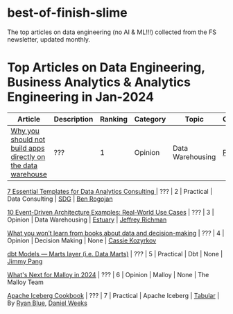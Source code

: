 # best-of-finish-slime
The top articles on data engineering (no AI &amp; ML!!!) collected from the FS newsletter, updated monthly.


# Top Articles on Data Engineering, Business Analytics & Analytics Engineering in Jan-2024

Article | Description | Ranking | Category | Topic | Company | Author 
--- | --- | --- | --- |--- |--- |--- 
[Why you should not build apps directly on the data warehouse](https://www.patch.tech/blog/why-you-should-not-build-directly-on-data-warehouse/) | ??? | 1 | Opinion | Data Warehousing | [Patch](https://www.patch.tech/)  | [Whelan Boyd](https://www.linkedin.com/in/whelan-boyd-411b1174/)

[7 Essential Templates for Data Analytics Consulting
](https://medium.com/coriers/7-essential-templates-for-data-analytics-consulting-9a5c9ab3591d) | ??? | 2 | Practical | Data Consulting | [SDG]([https://www.patch.tech/](https://www.theseattledataguy.com/))  | [Ben Rogojan]([https://www.linkedin.com/in/whelan-boyd-411b1174/](https://www.linkedin.com/in/benjaminrogojan/))

[10 Event-Driven Architecture Examples: Real-World Use Cases](https://estuary.dev/event-driven-architecture-examples/) | ??? | 3 | Opinion | Data Warehousing | [Estuary](https://estuary.dev/)  | [Jeffrey Richman](https://www.linkedin.com/in/jeffreyrichman/)

[What you won’t learn from books about data and decision-making](https://kozyrkov.medium.com/what-you-wont-learn-from-books-about-data-and-decision-making-48956e12bc75) | ??? | 4 | Opinion | Decision Making | None | [Cassie Kozyrkov](https://www.linkedin.com/in/kozyrkov/)

[dbt Models — Marts layer (i.e. Data Marts)](https://medium.com/data-panda/dbt-models-marts-layer-i-e-data-marts-1220abda4471) | ??? | 5 | Practical | Dbt | None | [Jimmy Pang](https://www.linkedin.com/in/jimmy-pang-hk603/)

[What's Next for Malloy in 2024](https://docs.malloydata.dev/blog/2024-01-09-whats-next-in-2024/) | ??? | 6 | Opinion | Malloy | None | The Malloy Team

[Apache Iceberg Cookbook](https://tabular.io/apache-iceberg-cookbook/introduction-from-the-original-creators-of-iceberg/) | ??? | 7 | Practical | Apache Iceberg | [Tabular](https://tabular.io/) | By [Ryan Blue](https://www.linkedin.com/in/rdblue/), [Daniel Weeks](https://www.linkedin.com/in/daniel-weeks-a1946860/)

